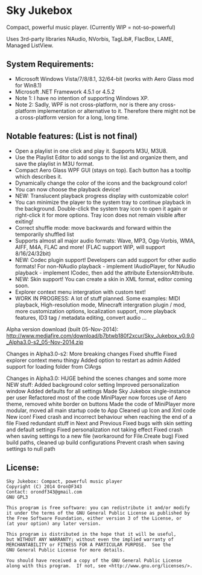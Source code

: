 Sky Jukebox
===========

Compact, powerful music player. (Currently WIP = not-so-powerful)

Uses 3rd-party libraries NAudio, NVorbis, TagLib#, FlacBox, LAME, Managed ListView.

System Requirements:
--------------------
  * Microsoft Windows Vista/7/8/8.1, 32/64-bit (works with Aero Glass mod for Win8.1)
  * Microsoft .NET Framework 4.5.1 or 4.5.2
  * Note 1: I have no intention of supporting Windows XP.
  * Note 2: Sadly, WPF is not cross-platform, nor is there any cross-platform implementation or alternative to it. Therefore there might not be a cross-platform version for a long, long time.

Notable features: (List is not final)
-----------------
  * Open a playlist in one click and play it. Supports M3U, M3U8.
  * Use the Playlist Editor to add songs to the list and organize them, and save the playlist in M3U format.
  * Compact Aero Glass WPF GUI (stays on top). Each button has a tooltip which describes it.
  * Dynamically change the color of the icons and the background color!
  * You can now choose the playback device!
  * NEW: Translucent playback progress display with customizable color!
  * You can minimize the player to the system tray to continue playback in the background.
    Double-click the system tray icon to open it again or right-click it for more options.
    Tray icon does not remain visible after exiting!
  * Correct shuffle mode: move backwards and forward within the temporarily shuffled list
  * Supports almost all major audio formats: Wave, MP3, Ogg-Vorbis, WMA, AIFF, M4A, FLAC and more! (FLAC support WIP, will support 8/16/24/32bit)
  * NEW: Codec plugin support! Developers can add support for other audio formats! For non-NAudio playback - implement IAudioPlayer, for NAudio playback - implement ICodec, then add the attribute ExtensionAttribute.
  * NEW: Skin support! You can create a skin in XML format, editor coming soon.
  * Explorer context menu intergration with custom text!
  * WORK IN PROGRESS: A lot of stuff planned. Some examples: MIDI playback, High-resolution mode, Minecraft intergration plugin / mod, more customization options, localization support, more playback features, ID3 tag / metadata editing, convert audio ...

Alpha version download (built 05-Nov-2014): http://www.mediafire.com/download/b7btwb180f2xcur/Sky_Jukebox_v0.9.0_Alpha3.0-s2_05-Nov-2014.zip

Changes in Alpha3.0-s2: More breaking changes
Fixed shuffle
Fixed explorer context menu thingy
Added option to restart as admin
Added support for loading folder from ClArgs

Changes in Alpha3.0: HUGE behind the scenes changes and some more NEW stuff:
Added background color setting
Improved personalization window
Added defaults for all settings
Made Sky Jukebox single-instance per user
Refactored most of the code
MiniPlayer now forces use of Aero theme, removed white border on buttons
Made the code of MiniPlayer more modular, moved all main startup code to App
Cleaned up Icon and Xml code
New icon!
Fixed crash and incorrect behaviour when reaching the end of a file
Fixed redundant stuff in Next and Previous
Fixed bugs with skin setting and default settings
Fixed personalization not taking effect
Fixed crash when saving settings to a new file (workaround for File.Create bug)
Fixed build paths, cleaned up build configurations
Prevent crash when saving settings to null path


License:
--------

	Sky Jukebox: Compact, powerful music player
	Copyright (C) 2014 OronDF343
	Contact: orondf343@gmail.com
	GNU GPL3
	
	This program is free software: you can redistribute it and/or modify
	it under the terms of the GNU General Public License as published by
	the Free Software Foundation, either version 3 of the License, or
	(at your option) any later version.
	
	This program is distributed in the hope that it will be useful,
	but WITHOUT ANY WARRANTY; without even the implied warranty of
	MERCHANTABILITY or FITNESS FOR A PARTICULAR PURPOSE.  See the
	GNU General Public License for more details.
	
	You should have received a copy of the GNU General Public License
	along with this program.  If not, see <http://www.gnu.org/licenses/>.
